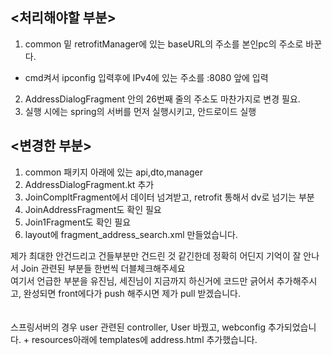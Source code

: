 <처리해야할 부분>
---
1. common 밑 retrofitManager에 있는 baseURL의 주소를 본인pc의 주소로 바꾼다. <br>
 - cmd켜서 ipconfig 입력후에 IPv4에 있는 주소를 :8080 앞에 입력<br>
2. AddressDialogFragment 안의 26번째 줄의 주소도 마찬가지로 변경 필요.
3. 실행 시에는 spring의 서버를 먼저 실행시키고, 안드로이드 실행




<변경한 부분>
---
1. common 패키지 아래에 있는 api,dto,manager
2. AddressDialogFragment.kt 추가
3. JoinCompltFragment에서 데이터 넘겨받고, retrofit 통해서 dv로 넘기는 부분
4. JoinAddressFragment도 확인 필요
5. Join1Fragment도 확인 필요
6. layout에 fragment_address_search.xml 만들었습니다.

제가 최대한 안건드리고 건들부분만 건드린 것 같긴한데 정확히 어딘지 기억이 잘 안나서 Join 관련된 부분들 한번씩 더블체크해주세요<br>
여기서 언급한 부분을 유진님, 세진님이 지금까지 하신거에 코드만 긁어서 추가해주시고, 완성되면 front에다가 push 해주시면 제가 pull 받겠습니다. <br>
<br><br>
스프링서버의 경우
user 관련된 controller, User 바꿨고, webconfig 추가되었습니다. + resources아래에 templates에 address.html 추가했습니다.
